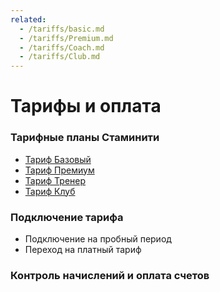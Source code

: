 ```yaml
---
related:
  - /tariffs/basic.md
  - /tariffs/Premium.md
  - /tariffs/Coach.md
  - /tariffs/Club.md
---
```


# Тарифы и оплата

### Тарифные планы Стаминити

* [Тариф Базовый](/tariffs/basic.md)
* [Тариф Премиум](/tariffs/Premium.md)
* [Тариф Тренер](/tariffs/Coach.md)
* [Тариф Клуб](/tariffs/Club.md)

### Подключение тарифа

* Подключение на пробный период
* Переход на платный тариф

### Контроль начислений и оплата счетов



